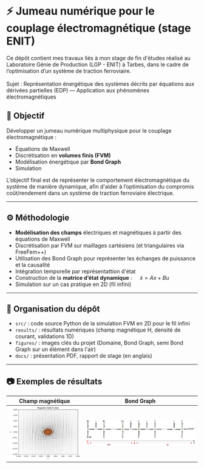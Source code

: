 # ⚡ Jumeau numérique pour le couplage électromagnétique (stage ENIT)

Ce dépôt contient mes travaux liés à mon stage de fin d'études réalisé au Laboratoire Génie de Production (LGP - ENIT) à Tarbes, dans le cadre de l’optimisation d’un système de traction ferroviaire.\
\
Sujet : Représentation énergétique des systèmes décrits par équations aux dérivées partielles (EDP) — Application aux phénomènes électromagnétiques

## 🎯 Objectif

Développer un jumeau numérique multiphysique pour le couplage électromagnétique :
- Équations de Maxwell
- Discrétisation en **volumes finis (FVM)**
- Modélisation énergétique par **Bond Graph**
- Simulation 

L’objectif final est de représenter le comportement électromagnétique du système de manière dynamique, afin d'aider à l’optimisation du compromis coût/rendement dans un système de traction ferroviaire électrique.

---

## ⚙️ Méthodologie

- **Modélisation des champs** électriques et magnétiques à partir des équations de Maxwell
- Discrétisation par FVM sur maillages cartésiens (et triangulaires via FreeFem++)
- Utilisation des Bond Graph pour représenter les échanges de puissance et la causalité
- Intégration temporelle par représentattion d'état
- Construction de la **matrice d’état dynamique** : $` \quad \dot{x} = Ax + Bu`$
- Simulation sur un cas pratique en 2D (fil infini)

---

## 📁 Organisation du dépôt

- `src/` : code source Python de la simulation FVM en 2D pour le fil infini
- `results/` : résultats numériques (champ magnétique H, densité de courant, validations 1D)
- `figures/` : images clés du projet (Domaine, Bond Graph, semi Bond Graph sur un élément dans l'air)
- `docs/` : présentation PDF, rapport de stage (en anglais)

---

## 📷 Exemples de résultats

| Champ magnétique | Bond Graph |
|---------------------------|-------------------|
| ![](results/zoom_magnetic_field.png)  | ![](figures/bg.png) |
